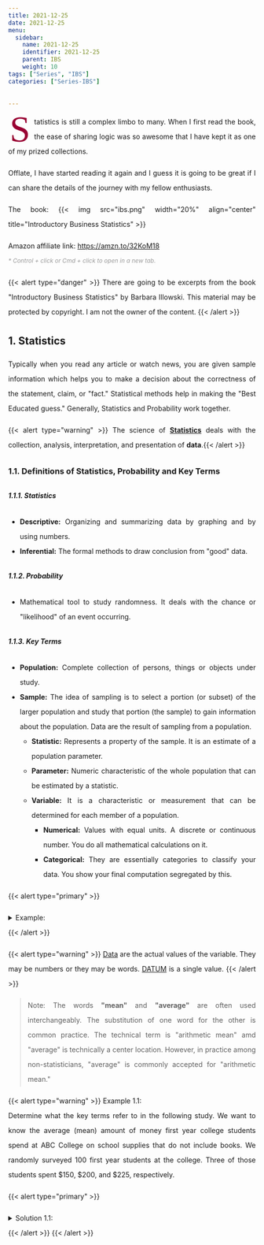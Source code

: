 ```yaml
---
title: 2021-12-25
date: 2021-12-25
menu:
  sidebar:
    name: 2021-12-25
    identifier: 2021-12-25
    parent: IBS
    weight: 10
tags: ["Series", "IBS"]
categories: ["Series-IBS"]

---
```


<span class="firstcharacter">S</span>tatistics is still a complex limbo to many. When I first read the book, the ease of sharing logic was so awesome that I have kept it as one of my prized collections.

Offlate, I have started reading it again and I guess it is going to be great if I can share the details of the journey with my fellow enthusiasts.

The book:
{{< img src="ibs.png" width="20%" align="center" title="Introductory Business Statistics" >}}

Amazon affiliate link: <a href="https://amzn.to/32KoM18" target="_blank">https://amzn.to/32KoM18</a></br>
<span class="comment">* Control + click or Cmd + click to open in a new tab.</span>
</br>

{{< alert type="danger" >}} There are going to be excerpts from the book "Introductory Business Statistics" by Barbara Illowski. This material may be protected by copyright. I am not the owner of the content. {{< /alert >}}

<!--
SHORT CODES for highlighting stuff:

{{< alert type="success" >}} This is sample alert with type="success". {{< /alert >}}
{{< alert type="danger" >}} This is sample alert with type="danger". {{< /alert >}}
{{< alert type="warning" >}} This is sample alert with type="warning". {{< /alert >}}
{{< alert type="info" >}} This is sample alert with type="info". {{< /alert >}}
{{< alert type="dark" >}} This is sample alert with type="dark". {{< /alert >}}
{{< alert type="primary" >}} This is sample alert with type="primary". {{< /alert >}}
{{< alert type="secondary" >}} This is sample alert with type="secondary". {{< /alert >}}

-->

## 1. Statistics

Typically when you read any article or watch news, you are given sample information which helps you to make a decision about the correctness of the statement, claim, or "fact." Statistical methods help in making the "Best Educated guess." Generally, Statistics and Probability work together.

{{< alert type="warning" >}} The science of <b><u>Statistics</b></u> deals with the collection, analysis, interpretation, and presentation of <b>data</b>.{{< /alert >}}


### 1.1. Definitions of Statistics, Probability and Key Terms

##### 1.1.1. Statistics
- **Descriptive:**  Organizing and summarizing data by graphing and by using numbers.
- **Inferential:**  The formal methods to draw conclusion from "good" data.

##### 1.1.2. Probability
- Mathematical tool to study randomness. It deals with the chance or "likelihood" of an event occurring.

##### 1.1.3. Key Terms
- **Population:**   Complete collection of persons, things or objects under study.
- **Sample:**       The idea of sampling is to select a portion (or subset) of the larger population and study that portion (the sample) to gain information about the population. Data are the result of sampling from a population.
    - **Statistic:** Represents a property of the sample. It is an estimate of a population parameter.
    - **Parameter:** Numeric characteristic of the whole population that can be estimated by a statistic.
    - **Variable:**  It is a characteristic or measurement that can be determined for each member of a population.
        - **Numerical:** Values with equal units. A discrete or continuous number. You do all mathematical calculations on it.
        - **Categorical:** They are essentially categories to classify your data. You show your final computation segregated by this.

{{< alert type="primary" >}}
<details>
<summary>Example: </summary>
{{< alert type="warning" >}}
Q: Tom and Hardy got 20 and 25 marks out of 30 in Science subject.
1. Categorical Variable:
    - Tom
    - Hardy
    - Science
2. Numerical Variable:
    - 20
    - 25
    - 30
{{< /alert >}}
</details>
{{< /alert >}}


{{< alert type="warning" >}}
<u>Data</u> are the actual values of the variable. They may be numbers or they may be words. <u>DATUM</u> is a single value.
{{< /alert >}}

> Note: The words **"mean"** and **"average"** are often used interchangeably. The substitution of one word for the other is common practice. The technical term is "arithmetic mean" amd "average" is technically a center location. However, in practice among non-statisticians, "average" is commonly accepted for "arithmetic mean."


{{< alert type="warning" >}}
Example 1.1:</br>
Determine what the key terms refer to in the following study. We want to know the average (mean) amount of money first year college students spend at ABC College on school supplies that do not include books. We randomly surveyed 100 first year students at the college. Three of those students spent $150, $200, and $225, respectively.

{{< alert type="primary" >}}
<details>
<summary>Solution 1.1:</summary>

- The <u>population</u> is all first year students attending ABC College this term.
- The <u>sample</u> could be all students enrolled in one section of a beginning statistics course at ABC College (although this sample may not represent the entire population).
- The <u>parameter</u> is the average (mean) amount of money spent (excluding books) by first year college students at ABC College this term: the population mean.
- The <u>statistic</u> is the average (mean) amount of money spent (excluding books) by first year college students in the sample.
- The <u>variable</u> could be the amount of money spent (excluding books) by one first year student. Let X = the amount of money spent (excluding books) by one first year student attending ABC College.
- The <u>data</u> are the dollar amounts spent by the first year students. Examples of the data are $150, $200, and $225.”

</details>
{{< /alert >}}
{{< /alert >}}




<!-- 
---------------------STYLE SHEETS--------------------------------------
-->

<style>
body {
text-align: justify;
  line-height: 30px;
}
</style>

<style>
.firstcharacter {
  color: #903;
  float: left;
  font-family: Georgia;
  font-size: 75px;
  line-height: 60px;
  padding-top: 0px;
  padding-right: 8px;
  padding-left: 3px;
}
</style>

<style>
.comment {
  color: #999999;
  float: left;
  font-size: 12px;
  font-style: italic;
}
</style>
